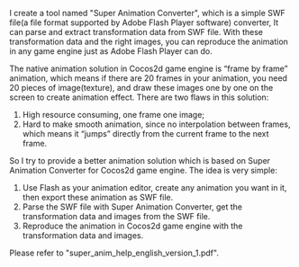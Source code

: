 I create a tool named "Super Animation Converter",
which is a simple SWF file(a file format supported by Adobe Flash Player software) converter,
It can parse and extract transformation data from SWF file. 
With these transformation data and the right images, 
you can reproduce the animation in any game engine just as Adobe Flash Player can do.

The native animation solution in Cocos2d game engine is “frame by frame” animation, 
which means if there are 20 frames in your animation, you need 20 pieces of image(texture), 
and draw these images one by one on the screen to create animation effect. There are two flaws in this solution: 
1. High resource consuming, one frame one image; 
2. Hard to make smooth animation, since no interpolation between frames, which means it “jumps” directly from the current frame to the next frame.

So I try to provide a better animation solution which is based on Super Animation Converter for Cocos2d game engine. 
The idea is very simple: 
1. Use Flash as your animation editor, create any animation you want in it, then export these animation as SWF file. 
2. Parse the SWF file with Super Animation Converter, get the transformation data and images from the SWF file.
3. Reproduce the animation in Cocos2d game engine with  the transformation data and images.

Please refer to "super_anim_help_english_version_1.pdf".